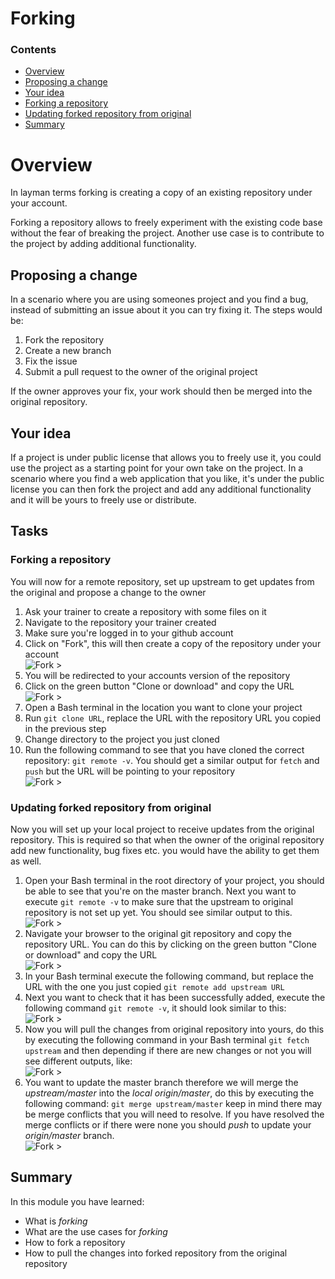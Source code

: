 # Forking

<!--TOC_START-->
### Contents
- [Overview](#overview)
- [Proposing a change](#proposing-a-change)
- [Your idea](#your-idea)
- [Forking a repository](#forking-a-repository)
- [Updating forked repository from original](#updating-forked-repository-from-original)
- [Summary](#summary)

<!--TOC_END-->
# Overview

In layman terms forking is creating a copy of an existing repository under your account. 

Forking a repository allows to freely experiment with the existing code base without the fear of breaking the project.
Another use case is to contribute to the project by adding additional functionality. 

## Proposing a change

In a scenario where you are using someones project and you find a bug, instead of submitting an issue about it you can try 
fixing it. The steps would be:
1. Fork the repository
2. Create a new branch
3. Fix the issue
4. Submit a pull request to the owner of the original project

If the owner approves your fix, your work should then be merged into the original repository.

## Your idea 

If a project is under public license that allows you to freely use it, you could use the project as a starting point for
your own take on the project. In a scenario where you find a web application that you like, it's under the public license
you can then fork the project and add any additional functionality and it will be yours to freely use or distribute.

## Tasks
### Forking a repository

You will now for a remote repository, set up upstream to get updates from the original and propose a change to the owner

1. Ask your trainer to create a repository with some files on it
2. Navigate to the repository your trainer created
3. Make sure you're logged in to your github account
4. Click on "Fork", this will then create a copy of the repository under your account <br />
![Fork >](https://imgur.com/X0bNG7K.png)
5. You will be redirected to your accounts version of the repository
6. Click on the green button "Clone or download" and copy the URL <br />
![Fork >](https://imgur.com/hkzKOvt.png)
7. Open a Bash terminal in the location you want to clone your project
8. Run `git clone URL`, replace the URL with the repository URL you copied in the previous step
9. Change directory to the project you just cloned
10. Run the following command to see that you have cloned the correct repository: `git remote -v`. You should get a 
similar output for `fetch` and `push` but the URL will be pointing to your repository <br />
![Fork >](https://imgur.com/FOASYQ2.png)

### Updating forked repository from original

Now you will set up your local project to receive updates from the original repository. This is required so that when
the owner of the original repository add new functionality, bug fixes etc. you would have the ability to get them as well.

1. Open your Bash terminal in the root directory of your project, you should be able to see that you're on the master 
branch. Next you want to execute `git remote -v` to make sure that the upstream to original repository is not set up yet.
You should see similar output to this. <br />
![Fork >](https://imgur.com/lqS0EUr.png)
2. Navigate your browser to the original git repository and copy the repository URL. You can do this by clicking on the
green button "Clone or download" and copy the URL <br />
![Fork >](https://imgur.com/hkzKOvt.png)
3. In your Bash terminal execute the following command, but replace the URL with the one you just copied
`git remote add upstream URL` 
4. Next you want to check that it has been successfully added, execute the following command `git remote -v`, it should 
look similar to this: <br />
![Fork >](https://imgur.com/KpAfGaP.png)
5. Now you will pull the changes from original repository into yours, do this by executing the following command in your
Bash terminal `git fetch upstream` and then depending if there are new changes or not you will see different outputs, like: <br />
![Fork >](https://imgur.com/L7S2JB1.png)
6. You want to update the master branch therefore we will merge the *upstream/master* into the *local origin/master*, do this
by executing the following command: `git merge upstream/master` keep in mind there may be merge conflicts that you will
 need to resolve. If you have resolved the merge conflicts or if there were none you should *push* to update your 
 *origin/master* branch. <br />
![Fork >](https://imgur.com/OYejtWC.png)

## Summary

In this module you have learned: 
* What is *forking*
* What are the use cases for *forking*
* How to fork a repository
* How to pull the changes into forked repository from the original repository
